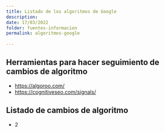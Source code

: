 ```yaml
---
title: Listado de los algoritmos de Google
description: 
date: 17/03/2022
folder: fuentes-informacion
permalink: algoritmos-google
  
---
```


## Herramientas para hacer seguimiento de cambios de algoritmo

- https://algoroo.com/
- https://cognitiveseo.com/signals/

## Listado de cambios de algoritmo

- 2


<!--stackedit_data:
eyJoaXN0b3J5IjpbMTAzNjA2ODU1OV19
-->